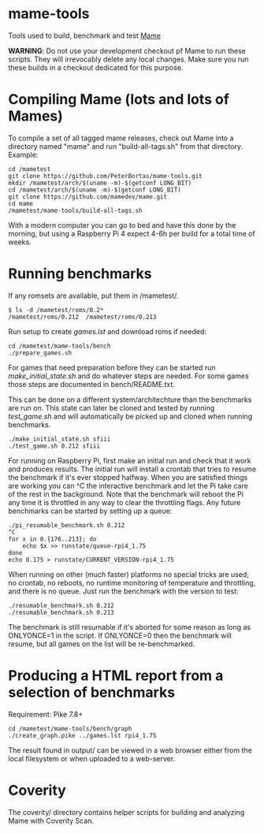 # **mame-tools** #

Tools used to build, benchmark and test [Mame](https://github.com/mamedev/mame)

**WARNING**: Do not use your development checkout pf Mame to run these
scripts. They will irrevocably delete any local changes. Make sure you
run these builds in a checkout dedicated for this purpose.

Compiling Mame (lots and lots of Mames)
=======================================

To compile a set of all tagged mame releases, check out Mame into a
directory named "mame" and run "build-all-tags.sh" from that
directory. Example:

```
cd /mametest
git clone https://github.com/PeterBortas/mame-tools.git
mkdir /mametest/arch/$(uname -m)-$(getconf LONG_BIT)
cd /mametest/arch/$(uname -m)-$(getconf LONG_BIT)
git clone https://github.com/mamedev/mame.git
cd mame
/mametest/mame-tools/build-all-tags.sh
```

With a modern computer you can go to bed and have this done by the
morning, but using a Raspberry Pi 4 expect 4-6h per build for a total
time of weeks.

Running benchmarks
==================

If any romsets are available, put them in /mametest/<mame version>.
```
$ ls -d /mametest/roms/0.2*
/mametest/roms/0.212  /mametest/roms/0.213
```

Run setup to create *games.lst* and download roms if needed:
```
cd /mametest/mame-tools/bench
./prepare_games.sh
```

For games that need preparation before they can be started
run *make_initial_state.sh <game>* and do whatever steps are
needed. For some games those steps are documented in bench/README.txt.

This can be done on a different system/architechture than the
benchmarks are run on. This state can later be cloned and tested by
running *test_game.sh <mame version> <game>* and will automatically
be picked up and cloned when running benchmarks.
```
./make_initial_state.sh sfiii
./test_game.sh 0.212 sfiii
```

For running on Raspberry Pi, first make an initial run and check that
it work and produces results. The initial run will install a crontab
that tries to resume the benchmark if it's ever stopped halfway. When
you are satisfied things are working you can ^C the interactive
benchmark and let the Pi take care of the rest in the background. Note
that the benchmark will reboot the Pi any time it is throttled in any
way to clear the throttling flags. Any future benchmarks can be
started by setting up a queue:

```
./pi_resumable_benchmark.sh 0.212
^C
for x in 0.{176..213}; do
    echo $x >> runstate/queue-rpi4_1.75
done
echo 0.175 > runstate/CURRENT_VERSION-rpi4_1.75
```

When running on other (much faster) platforms no special tricks are
used; no crontab, no reboots, no runtime monitoring of temperature and
throttling, and there is no queue. Just run the benchmark with the
version to test:

```
./resumable_benchmark.sh 0.212
./resumable_benchmark.sh 0.213
```

The benchmark is still resumable if it's aborted for some reason as
long as ONLYONCE=1 in the script. If ONLYONCE=0 then the benchmark
will resume, but all games on the list will be re-benchmarked.

Producing a HTML report from a selection of benchmarks
======================================================

Requirement: Pike 7.8+

```
cd /mametest/mame-tools/bench/graph
./create_graph.pike ../games.lst rpi4_1.75
```

The result found in output/ can be viewed in a web browser either from
the local filesystem or when uploaded to a web-server.

Coverity
========
The coverity/ directory contains helper scripts for building and
analyzing Mame with Coverity Scan.
